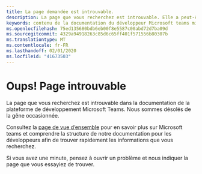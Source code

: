 ```yaml
---
title: La page demandée est introuvable.
description: La page que vous recherchez est introuvable. Elle a peut-être été déplacée.
keywords: contenu de la documentation du développeur Microsoft teams migration déplacée introuvable
ms.openlocfilehash: 75ed135680bdb6eb00f8e5587c00abd72d7ba09d
ms.sourcegitcommit: 4329a94918263c85d6c65ff401f571556b80307b
ms.translationtype: MT
ms.contentlocale: fr-FR
ms.lasthandoff: 02/01/2020
ms.locfileid: "41673503"
---
```

# <a name="oops-page-not-found"></a>Oups! Page introuvable

La page que vous recherchez est introuvable dans la documentation de la plateforme de développement Microsoft Teams. Nous sommes désolés de la gêne occasionnée.

Consultez la [page de vue d’ensemble](/microsoftteams/platform/overview) pour en savoir plus sur Microsoft teams et comprendre la structure de notre documentation pour les développeurs afin de trouver rapidement les informations que vous recherchez.

Si vous avez une minute, pensez à ouvrir un problème et nous indiquer la page que vous essayiez de trouver.

